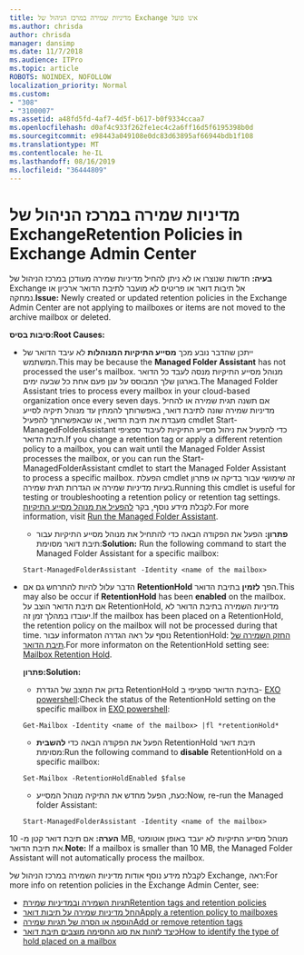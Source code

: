 ```yaml
---
title: מדיניות שמירה במרכז הניהול של Exchange אינו פועל
ms.author: chrisda
author: chrisda
manager: dansimp
ms.date: 11/7/2018
ms.audience: ITPro
ms.topic: article
ROBOTS: NOINDEX, NOFOLLOW
localization_priority: Normal
ms.custom:
- "308"
- "3100007"
ms.assetid: a48fd5fd-4af7-4d5f-b617-b0f9334ccaa7
ms.openlocfilehash: d0af4c933f262fe1ec4c2a6ff16d5f6195398b0d
ms.sourcegitcommit: e98443a049108e0dc83d63895af66944bdb1f108
ms.translationtype: MT
ms.contentlocale: he-IL
ms.lasthandoff: 08/16/2019
ms.locfileid: "36444809"
---
```

# <a name="retention-policies-in-exchange-admin-center"></a><span data-ttu-id="998c9-102">מדיניות שמירה במרכז הניהול של Exchange</span><span class="sxs-lookup"><span data-stu-id="998c9-102">Retention Policies in Exchange Admin Center</span></span>

 <span data-ttu-id="998c9-103">**בעיה:** חדשות שנוצרו או לא ניתן להחיל מדיניות שמירה מעודכן במרכז הניהול של Exchange אל תיבות דואר או פריטים לא מועבר לתיבת הדואר ארכיון או נמחקה.</span><span class="sxs-lookup"><span data-stu-id="998c9-103">**Issue:** Newly created or updated retention policies in the Exchange Admin Center are not applying to mailboxes or items are not moved to the archive mailbox or deleted.</span></span> 
  
 <span data-ttu-id="998c9-104">**סיבות בסיס:**</span><span class="sxs-lookup"><span data-stu-id="998c9-104">**Root Causes:**</span></span>
  
- <span data-ttu-id="998c9-105">ייתכן שהדבר נובע מכך **מסייע התיקיות המנוהלות** לא עיבד הדואר של המשתמש.</span><span class="sxs-lookup"><span data-stu-id="998c9-105">This may be because the **Managed Folder Assistant** has not processed the user's mailbox.</span></span> <span data-ttu-id="998c9-106">מנוהל מסייע התיקיות מנסה לעבד כל הדואר בארגון שלך המבוסס על ענן פעם אחת כל שבעה ימים.</span><span class="sxs-lookup"><span data-stu-id="998c9-106">The Managed Folder Assistant tries to process every mailbox in your cloud-based organization once every seven days.</span></span> <span data-ttu-id="998c9-107">אם תשנה תגית שמירה או להחיל מדיניות שמירה שונה לתיבת דואר, באפשרותך להמתין עד מנוהל תיקיה לסייע מעבדת את תיבת הדואר, או שבאפשרותך להפעיל cmdlet Start-ManagedFolderAssistant כדי להפעיל את ניהול מסייע התיקיות לעיבוד ספציפי תיבת הדואר.</span><span class="sxs-lookup"><span data-stu-id="998c9-107">If you change a retention tag or apply a different retention policy to a mailbox, you can wait until the Managed Folder Assist processes the mailbox, or you can run the Start-ManagedFolderAssistant cmdlet to start the Managed Folder Assistant to process a specific mailbox.</span></span> <span data-ttu-id="998c9-108">הפעלת cmdlet זה שימושי עבור בדיקה או פתרון בעיות מדיניות שמירה או הגדרות תגית שמירה.</span><span class="sxs-lookup"><span data-stu-id="998c9-108">Running this cmdlet is useful for testing or troubleshooting a retention policy or retention tag settings.</span></span> <span data-ttu-id="998c9-109">לקבלת מידע נוסף, בקר [להפעיל את מנוהל מסייע התיקיות](https://msdn.microsoft.com/library/gg271153%28v=exchsrvcs.149%29.aspx#managedfolderassist).</span><span class="sxs-lookup"><span data-stu-id="998c9-109">For more information, visit [Run the Managed Folder Assistant](https://msdn.microsoft.com/library/gg271153%28v=exchsrvcs.149%29.aspx#managedfolderassist).</span></span>
    
  - <span data-ttu-id="998c9-110">**פתרון:** הפעל את הפקודה הבאה כדי להתחיל את מנוהל מסייע התיקיות עבור תיבת דואר מסוימת:</span><span class="sxs-lookup"><span data-stu-id="998c9-110">**Solution:** Run the following command to start the Managed Folder Assistant for a specific mailbox:</span></span>
    
  ```
  Start-ManagedFolderAssistant -Identity <name of the mailbox>
  ```

- <span data-ttu-id="998c9-111">הדבר עלול להיות להתרחש גם אם **RetentionHold** הפך **לזמין** בתיבת הדואר.</span><span class="sxs-lookup"><span data-stu-id="998c9-111">This may also be occur if **RetentionHold** has been **enabled** on the mailbox.</span></span> <span data-ttu-id="998c9-112">אם תיבת הדואר הוצב על RetentionHold, מדיניות השמירה בתיבת הדואר לא יעובדו במהלך זמן זה.</span><span class="sxs-lookup"><span data-stu-id="998c9-112">If the mailbox has been placed on a RetentionHold, the retention policy on the mailbox will not be processed during that time.</span></span> <span data-ttu-id="998c9-113">עבור informaton נוסף על ראה הגדרה RetentionHold: [החזק השמירה של תיבת הדואר](https://docs.microsoft.com/exchange/security-and-compliance/messaging-records-management/mailbox-retention-hold).</span><span class="sxs-lookup"><span data-stu-id="998c9-113">For more informaton on the RetentionHold setting see: [Mailbox Retention Hold](https://docs.microsoft.com/exchange/security-and-compliance/messaging-records-management/mailbox-retention-hold).</span></span>
    
    <span data-ttu-id="998c9-114">**פתרון:**</span><span class="sxs-lookup"><span data-stu-id="998c9-114">**Solution:**</span></span>
    
  - <span data-ttu-id="998c9-115">בדוק את המצב של הגדרת RetentionHold בתיבת הדואר ספציפי ב- [EXO powershell](https://docs.microsoft.com/powershell/exchange/exchange-online/connect-to-exchange-online-powershell/connect-to-exchange-online-powershell?view=exchange-ps):</span><span class="sxs-lookup"><span data-stu-id="998c9-115">Check the status of the RetentionHold setting on the specific mailbox in [EXO powershell](https://docs.microsoft.com/powershell/exchange/exchange-online/connect-to-exchange-online-powershell/connect-to-exchange-online-powershell?view=exchange-ps):</span></span>
    
  ```
  Get-Mailbox -Identity <name of the mailbox> |fl *retentionHold*
  ```

  - <span data-ttu-id="998c9-116">הפעל את הפקודה הבאה כדי **להשבית** RetentionHold תיבת דואר מסוימת:</span><span class="sxs-lookup"><span data-stu-id="998c9-116">Run the following command to **disable** RetentionHold on a specific mailbox:</span></span>
    
  ```
  Set-Mailbox -RetentionHoldEnabled $false
  ```

  - <span data-ttu-id="998c9-117">כעת, הפעל מחדש את התיקיה מנוהל המסייע:</span><span class="sxs-lookup"><span data-stu-id="998c9-117">Now, re-run the Managed folder Assistant:</span></span>
    
  ```
  Start-ManagedFolderAssistant -Identity <name of the mailbox>
  ```

 <span data-ttu-id="998c9-118">**הערה:** אם תיבת דואר קטן מ- 10 MB, מנוהל מסייע התיקיות לא יעבד באופן אוטומטי את תיבת הדואר.</span><span class="sxs-lookup"><span data-stu-id="998c9-118">**Note:** If a mailbox is smaller than 10 MB, the Managed Folder Assistant will not automatically process the mailbox.</span></span>
 
<span data-ttu-id="998c9-119">לקבלת מידע נוסף אודות מדיניות השמירה במרכז הניהול של Exchange, ראה:</span><span class="sxs-lookup"><span data-stu-id="998c9-119">For more info on retention policies in the Exchange Admin Center, see:</span></span>
- [<span data-ttu-id="998c9-120">תגיות השמירה ובמדיניות שמירת</span><span class="sxs-lookup"><span data-stu-id="998c9-120">Retention tags and retention policies</span></span>](https://docs.microsoft.com/en-us/exchange/security-and-compliance/messaging-records-management/retention-tags-and-policies)
- [<span data-ttu-id="998c9-121">החל מדיניות שמירה על תיבות דואר</span><span class="sxs-lookup"><span data-stu-id="998c9-121">Apply a retention policy to mailboxes</span></span>](https://docs.microsoft.com/en-us/exchange/security-and-compliance/messaging-records-management/apply-retention-policy)
- [<span data-ttu-id="998c9-122">הוספה או הסרה של תגיות שמירה</span><span class="sxs-lookup"><span data-stu-id="998c9-122">Add or remove retention tags</span></span>](https://docs.microsoft.com/en-us/exchange/security-and-compliance/messaging-records-management/add-or-remove-retention-tags)
- [<span data-ttu-id="998c9-123">כיצד לזהות את סוג החסימה מוצבים תיבת דואר</span><span class="sxs-lookup"><span data-stu-id="998c9-123">How to identify the type of hold placed on a mailbox</span></span>](https://docs.microsoft.com/en-us/office365/securitycompliance/identify-a-hold-on-an-exchange-online-mailbox)
